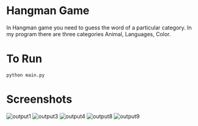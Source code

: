 # Hangman Game
In Hangman game you need to guess the word of a particular category.
In my program there are three categories Animal, Languages, Color.

# To Run
```python main.py```

# Screenshots
![output1](https://github.com/Diptiman1999/264725_Python_MiniProject/blob/master/screenshots/output%201.png)
![output3](https://github.com/Diptiman1999/264725_Python_MiniProject/blob/master/screenshots/output%203.png)
![output4](https://github.com/Diptiman1999/264725_Python_MiniProject/blob/master/screenshots/output%204.png)
![output8](https://github.com/Diptiman1999/264725_Python_MiniProject/blob/master/screenshots/output%208.png)
![output9](https://github.com/Diptiman1999/264725_Python_MiniProject/blob/master/screenshots/output%209.png)
